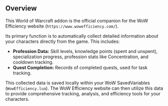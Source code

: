 ## Overview

This World of Warcraft addon is the official companion for the WoW Efficiency website (`https://www.wowefficiency.com/`).

Its primary function is to automatically collect detailed information about your characters directly from the game. This includes:

*   **Profession Data:** Skill levels, knowledge points (spent and unspent), specialization progress, profession stats like Concentration, and cooldown tracking.
*   **Quest Completion:** Records of completed quests, used for task tracking.

This collected data is saved locally within your WoW SavedVariables (`WowEfficiency.lua`). The WoW Efficiency website can then utilize this data to provide comprehensive tracking, analysis, and efficiency tools for your characters.
